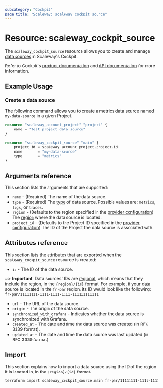 ```yaml
---
subcategory: "Cockpit"
page_title: "Scaleway: scaleway_cockpit_source"
---
```


# Resource: scaleway_cockpit_source

The `scaleway_cockpit_source` resource allows you to create and manage [data sources](https://www.scaleway.com/en/docs/observability/cockpit/concepts/#data-sources) in Scaleway's Cockpit.

Refer to Cockpit's [product documentation](https://www.scaleway.com/en/docs/observability/cockpit/concepts/) and [API documentation](https://www.scaleway.com/en/developers/api/cockpit/regional-api) for more information.

## Example Usage

### Create a data source

The following command allows you to create a [metrics](https://www.scaleway.com/en/docs/observability/cockpit/concepts/#metric) data source named `my-data-source` in a given Project.

```terraform
resource "scaleway_account_project" "project" {
    name = "test project data source"
}

resource "scaleway_cockpit_source" "main" {
    project_id = scaleway_account_project.project.id
    name       = "my-data-source"
    type       = "metrics"
}
```

## Arguments reference

This section lists the arguments that are supported:

- `name` - (Required) The name of the data source.
- `type` - (Required) The [type](https://www.scaleway.com/en/docs/observability/cockpit/concepts/#data-types) of data source. Possible values are: `metrics`, `logs`, or `traces`.
- `region` - (Defaults to the region specified in the [provider configuration](../index.md#region)) The [region](../guides/regions_and_zones.md#regions) where the data source is located.
- `project_id` - (Defaults to the Project ID specified in the [provider configuration](../index.md#project_id)) The ID of the Project the data source is associated with.

## Attributes reference

This section lists the attributes that are exported when the `scaleway_cockpit_source` resource is created:

- `id` - The ID of the data source.

~> **Important:** Data sources' IDs are [regional](../guides/regions_and_zones.md#resource-ids), which means that they include the region, in the `{region}/{id}` format. For example, if your data source is located in the `fr-par` region, its ID would look like the following: `fr-par/11111111-1111-1111-1111-111111111111`.

- `url` - The URL of the data source.
- `origin` - The origin of the data source.
- `synchronized_with_grafana` - Indicates whether the data source is synchronized with Grafana.
- `created_at` - The date and time the data source was created (in RFC 3339 format).
- `updated_at` - The date and time the data source was last updated (in RFC 3339 format).

## Import

This section explains how to import a data source using the ID of the region it is located in, in the `{region}/{id}` format.

```bash
terraform import scaleway_cockpit_source.main fr-par/11111111-1111-1111-1111-111111111111
```
